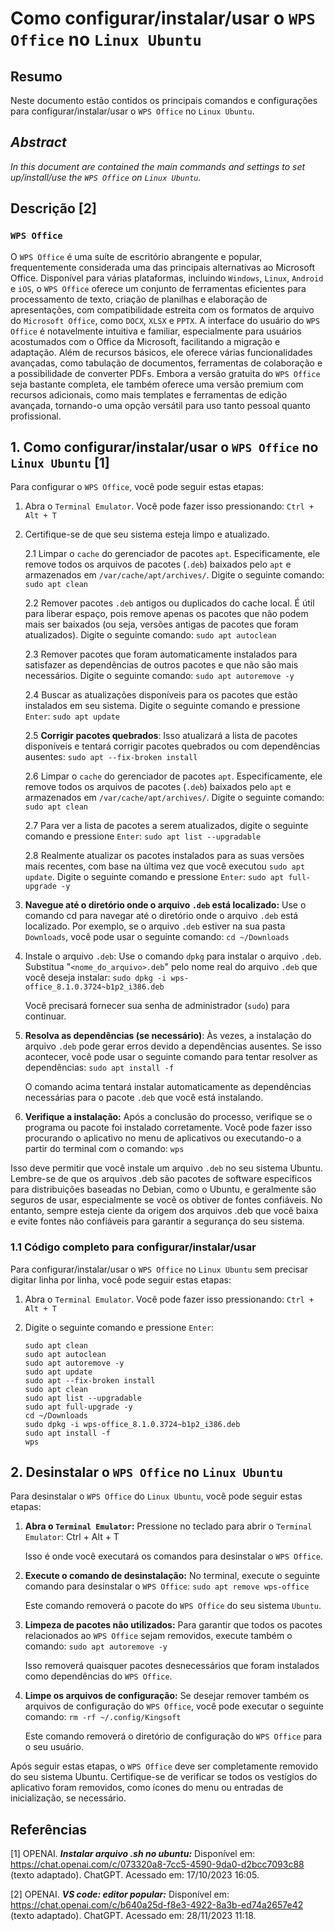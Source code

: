 # Como configurar/instalar/usar o `WPS Office` no `Linux Ubuntu`

## Resumo

Neste documento estão contidos os principais comandos e configurações para configurar/instalar/usar o `WPS Office` no `Linux Ubuntu`.

## _Abstract_

_In this document are contained the main commands and settings to set up/install/use the `WPS Office` on `Linux Ubuntu`._

## Descrição [2]

### `WPS Office`

O `WPS Office` é uma suíte de escritório abrangente e popular, frequentemente considerada uma das principais alternativas ao Microsoft Office. Disponível para várias plataformas, incluindo `Windows`, `Linux`, `Android` e `iOS`, o `WPS Office` oferece um conjunto de ferramentas eficientes para processamento de texto, criação de planilhas e elaboração de apresentações, com compatibilidade estreita com os formatos de arquivo do `Microsoft Office`, como `DOCX`, `XLSX` e `PPTX`. A interface do usuário do `WPS Office` é notavelmente intuitiva e familiar, especialmente para usuários acostumados com o Office da Microsoft, facilitando a migração e adaptação. Além de recursos básicos, ele oferece várias funcionalidades avançadas, como tabulação de documentos, ferramentas de colaboração e a possibilidade de converter PDFs. Embora a versão gratuita do `WPS Office` seja bastante completa, ele também oferece uma versão premium com recursos adicionais, como mais templates e ferramentas de edição avançada, tornando-o uma opção versátil para uso tanto pessoal quanto profissional.


## 1. Como configurar/instalar/usar o `WPS Office` no `Linux Ubuntu` [1]

Para configurar o `WPS Office`, você pode seguir estas etapas:

1. Abra o `Terminal Emulator`. Você pode fazer isso pressionando: `Ctrl + Alt + T`


2. Certifique-se de que seu sistema esteja limpo e atualizado.

    2.1 Limpar o `cache` do gerenciador de pacotes `apt`. Especificamente, ele remove todos os arquivos de pacotes (`.deb`) baixados pelo `apt` e armazenados em `/var/cache/apt/archives/`. Digite o seguinte comando: `sudo apt clean` 
    
    2.2 Remover pacotes `.deb` antigos ou duplicados do cache local. É útil para liberar espaço, pois remove apenas os pacotes que não podem mais ser baixados (ou seja, versões antigas de pacotes que foram atualizados). Digite o seguinte comando: `sudo apt autoclean`

    2.3 Remover pacotes que foram automaticamente instalados para satisfazer as dependências de outros pacotes e que não são mais necessários. Digite o seguinte comando: `sudo apt autoremove -y`

    2.4 Buscar as atualizações disponíveis para os pacotes que estão instalados em seu sistema. Digite o seguinte comando e pressione `Enter`: `sudo apt update`

    2.5 **Corrigir pacotes quebrados**: Isso atualizará a lista de pacotes disponíveis e tentará corrigir pacotes quebrados ou com dependências ausentes: `sudo apt --fix-broken install`

    2.6 Limpar o `cache` do gerenciador de pacotes `apt`. Especificamente, ele remove todos os arquivos de pacotes (`.deb`) baixados pelo `apt` e armazenados em `/var/cache/apt/archives/`. Digite o seguinte comando: `sudo apt clean` 
    
    2.7 Para ver a lista de pacotes a serem atualizados, digite o seguinte comando e pressione `Enter`:  `sudo apt list --upgradable`

    2.8 Realmente atualizar os pacotes instalados para as suas versões mais recentes, com base na última vez que você executou `sudo apt update`. Digite o seguinte comando e pressione `Enter`: `sudo apt full-upgrade -y`
    

3. **Navegue até o diretório onde o arquivo `.deb` está localizado:** Use o comando cd para navegar até o diretório onde o arquivo `.deb` está localizado. Por exemplo, se o arquivo `.deb` estiver na sua pasta `Downloads`, você pode usar o seguinte comando: `cd ~/Downloads`

4. Instale o arquivo `.deb`: Use o comando `dpkg` para instalar o arquivo `.deb`. Substitua "`<nome_do_arquivo>.deb`" pelo nome real do arquivo `.deb` que você deseja instalar: `sudo dpkg -i wps-office_8.1.0.3724~b1p2_i386.deb`

    Você precisará fornecer sua senha de administrador (`sudo`) para continuar.

5. **Resolva as dependências (se necessário)**: Às vezes, a instalação do arquivo `.deb` pode gerar erros devido a dependências ausentes. Se isso acontecer, você pode usar o seguinte comando para tentar resolver as dependências: `sudo apt install -f`

    O comando acima tentará instalar automaticamente as dependências necessárias para o pacote `.deb` que você está instalando.

6. **Verifique a instalação:** Após a conclusão do processo, verifique se o programa ou pacote foi instalado corretamente. Você pode fazer isso procurando o aplicativo no menu de aplicativos ou executando-o a partir do terminal com o comando: `wps`

Isso deve permitir que você instale um arquivo `.deb` no seu sistema Ubuntu. Lembre-se de que os arquivos .deb são pacotes de software específicos para distribuições baseadas no Debian, como o Ubuntu, e geralmente são seguros de usar, especialmente se você os obtiver de fontes confiáveis. No entanto, sempre esteja ciente da origem dos arquivos .deb que você baixa e evite fontes não confiáveis para garantir a segurança do seu sistema.


### 1.1 Código completo para configurar/instalar/usar

Para configurar/instalar/usar o `WPS Office` no `Linux Ubuntu` sem precisar digitar linha por linha, você pode seguir estas etapas:

1. Abra o `Terminal Emulator`. Você pode fazer isso pressionando: `Ctrl + Alt + T`

2. Digite o seguinte comando e pressione `Enter`:

    ```
    sudo apt clean
    sudo apt autoclean
    sudo apt autoremove -y
    sudo apt update
    sudo apt --fix-broken install
    sudo apt clean
    sudo apt list --upgradable
    sudo apt full-upgrade -y
    cd ~/Downloads
    sudo dpkg -i wps-office_8.1.0.3724~b1p2_i386.deb
    sudo apt install -f
    wps
    ```


## 2. Desinstalar o `WPS Office` no `Linux Ubuntu`

Para desinstalar o `WPS Office` do `Linux Ubuntu`, você pode seguir estas etapas:

1. **Abra o `Terminal Emulator`:** Pressione no teclado para abrir o `Terminal Emulator`: Ctrl + Alt + T

    Isso é onde você executará os comandos para desinstalar o `WPS Office`.

2. **Execute o comando de desinstalação:** No terminal, execute o seguinte comando para desinstalar o `WPS Office`: `sudo apt remove wps-office`

    Este comando removerá o pacote do `WPS Office` do seu sistema `Ubuntu`.

3. **Limpeza de pacotes não utilizados:** Para garantir que todos os pacotes relacionados ao `WPS Office` sejam removidos, execute também o comando: `sudo apt autoremove -y`

    Isso removerá quaisquer pacotes desnecessários que foram instalados como dependências do `WPS Office`.

4. **Limpe os arquivos de configuração:** Se desejar remover também os arquivos de configuração do `WPS Office`, você pode executar o seguinte comando: `rm -rf ~/.config/Kingsoft`

    Este comando removerá o diretório de configuração do `WPS Office` para o seu usuário.

Após seguir estas etapas, o `WPS Office` deve ser completamente removido do seu sistema Ubuntu. Certifique-se de verificar se todos os vestígios do aplicativo foram removidos, como ícones do menu ou entradas de inicialização, se necessário.

## Referências

[1] OPENAI. ***Instalar arquivo .sh no ubuntu:*** Disponível em: <https://chat.openai.com/c/073320a8-7cc5-4590-9da0-d2bcc7093c88> (texto adaptado). ChatGPT. Acessado em: 17/10/2023 16:05.

[2] OPENAI. ***VS code: editor popular:*** Disponível em: <https://chat.openai.com/c/b640a25d-f8e3-4922-8a3b-ed74a2657e42> (texto adaptado). ChatGPT. Acessado em: 28/11/2023 11:18.

